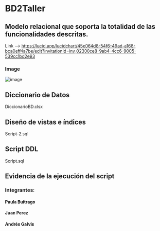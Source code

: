 # BD2Taller
## Modelo relacional que soporta la totalidad de las funcionalidades descritas.
Link  --> https://lucid.app/lucidchart/45e064d8-54f6-49ad-a168-bca0eff4a7be/edit?invitationId=inv_02300ce8-9ab4-4cc6-9005-539cc1bd2e93
### Image
![image](https://user-images.githubusercontent.com/65410285/155067247-4e223455-7951-48c7-8a8d-5e1172edd5b5.png)

## Diccionario de Datos
DiccionarioBD.clsx

## Diseño de vistas  e índices
Script-2.sql 

## Script DDL 
Script.sql

## Evidencia de la ejecución del script

### Integrantes:
#### Paula Buitrago
#### Juan Perez
#### Andrés Galvis

